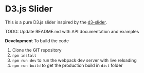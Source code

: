D3.js Slider
============

This is a pure D3.js slider inspired by the [d3-slider](https://github.com/MasterMaps/d3-slider). 

TODO: Update README.md with API documentation and examples

**Development**
To build the code 

1. Clone the GIT repository
2. `npm install`
3. `npm run dev` to run the webpack dev server with live reloading
4. `npm run build` to get the production build in `dist` folder






